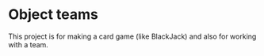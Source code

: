 # Object teams

This project is for making a card game (like BlackJack) and also for working with a team.

